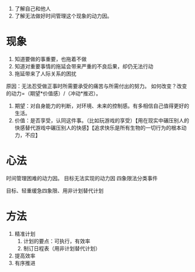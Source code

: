 1. 了解自己和他人
2. 了解无法做好时间管理这个现象的动力因。
# 现象
1. 知道要做的事重要，也拖着不做
2. 知道对重要事情的拖延会带来严重的不良后果，却仍无法行动
3. 拖延带来了人际关系的困扰

原因：无法忍受做正事时所需要承受的痛苦与所需付出的努力。
如何改变？改变的动力=（期望\*价值感）\/（冲动\*推迟）。
1. 期望：对自身能力的判断，对环境、未来的控制感。有多相信自己值得更好的生活。
2. 价值：是否享受，认同这件事。（比如玩游戏的享受）【用在现实中碾压别人的快感替代游戏中碾压别人的快感】【追求快乐是所有生物的一切行为的根本动力，不应】
# 心法
时间管理困难的动力因。
目标无法实现的动力因
四象限法分类事件

目标、轻重缓急四象限、用非计划替代计划
# 方法
1. 精准计划
	1. 计划的要点：可执行，有效率
	2. 制订日程表（用非计划替代计划）
2. 提高效率
3. 有序推进